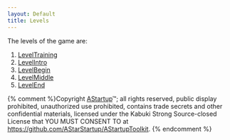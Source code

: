 ```yaml
---
layout: Default
title: Levels
---
```


The levels of the game are:

1. [LevelTraining](./LevelTraining)
1. [LevelIntro](./LevelIntro)
1. [LevelBegin](./LevelBegin)
1. [LevelMiddle](./LevelMiddle)
1. [LevelEnd](./LevelEnd)

{% comment %}Copyright [AStartup](https://astartup.net)™; all rights reserved, public display prohibited, unauthorized use prohibited, contains trade secrets and other confidential materials, licensed under the Kabuki Strong Source-closed License that YOU MUST CONSENT TO at <https://github.com/AStarStartup/AStartupToolkit>. {% endcomment %}
